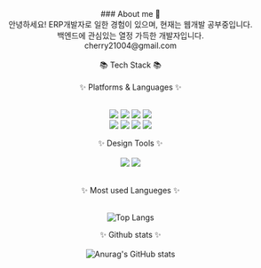 <div align=center>
###  About me  👋 <br/>
안녕하세요! ERP개발자로 일한 경험이 있으며, 현재는 웹개발 공부중입니다.<br/>
백엔드에  관심있는 열정 가득한 개발자입니다. <br/>
cherry21004@gmail.com<br/><br/>
📚 Tech Stack 📚<br/><br/>
✨ Platforms & Languages ✨<br/><br/>

   <img src="https://img.shields.io/badge/JavaScript-FFBF00?style=for-the-badge&logo=JavaScript&logoColor=white"> <img src="https://img.shields.io/badge/Html5-FF4000?style=for-the-badge&logo=Html5&logoColor=white"> <img src="https://img.shields.io/badge/CSS3-0174DF?style=for-the-badge&logo=CSS3&logoColor=white"> <img src="https://img.shields.io/badge/React-00BFFF?style=for-the-badge&logo=React&logoColor=white"><br/>
   <img src="https://img.shields.io/badge/Node.js-31B404?style=for-the-badge&logo=Node.js&logoColor=white"> <img src="https://img.shields.io/badge/MySQL-2E9AFE?style=for-the-badge&logo=MySQL&logoColor=white"> <img src="https://img.shields.io/badge/GitHub-000000?style=for-the-badge&logo=GitHub&logoColor=white"> <img src="https://img.shields.io/badge/jQuery-0174DF?style=for-the-badge&logo=jQuery&logoColor=white"><br/>


✨ Design Tools ✨<br/><br/>
   <img src="https://img.shields.io/badge/Figma-FE2E2E?style=for-the-badge&logo=Figma&logoColor=white"> <img src="https://img.shields.io/badge/Adobe Photoshop-FE9A2E?style=for-the-badge&logo=Adobe Photoshop&logoColor=white"><br/><br/>
   
   ✨ Most used Langueges ✨<br/><br/>
   
   ![Top Langs](https://github-readme-stats.vercel.app/api/top-langs/?username=WooriSunoo&l&theme=buefy)

  

✨ Github stats ✨<br/><br/>
   ![Anurag's GitHub stats](https://github-readme-stats.vercel.app/api?username=WooriSunoo&show_icons=true&theme=buefy)
   </div>
   
